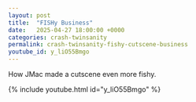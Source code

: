 ```yaml
---
layout: post
title:  "FISHy Business"
date:   2025-04-27 18:00:00 +0000
categories: crash-twinsanity
permalink: crash-twinsanity-fishy-cutscene-business
youtube_id: y_liO55Bmgo
---
```


How JMac made a cutscene even more fishy.
<!--more-->

{% include youtube.html id="y_liO55Bmgo" %}